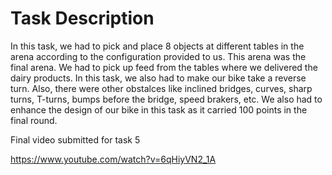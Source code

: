 # Task Description

In this task, we had to pick and place 8 objects at different tables in the arena according to the configuration provided to us. This arena was the final arena. We had to pick up feed from the tables where we delivered the dairy products. In this task, we also had to make our bike take a reverse turn. Also, there were other obstalces like inclined bridges, curves, sharp turns, T-turns, bumps before the bridge, speed brakers, etc. We also had to enhance the design of our bike in this task as it carried 100 points in the final round.<br/>


Final video submitted for task 5

https://www.youtube.com/watch?v=6qHiyVN2_1A

